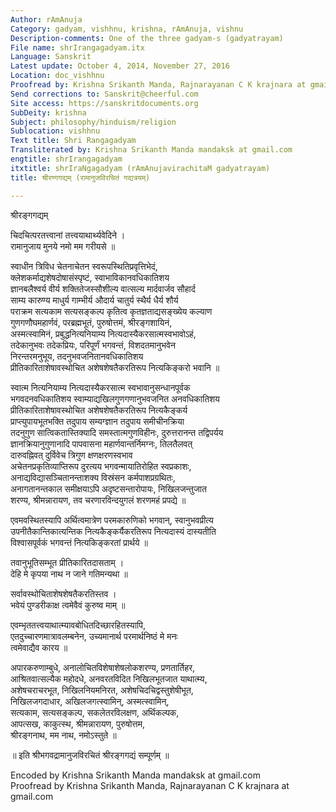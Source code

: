 ```yaml
---
Author: rAmAnuja
Category: gadyam, vishhnu, krishna, rAmAnuja, vishnu
Description-comments: One of the three gadyam-s (gadyatrayam)
File name: shrIrangagadyam.itx
Language: Sanskrit
Latest update: October 4, 2014, November 27, 2016
Location: doc_vishhnu
Proofread by: Krishna Srikanth Manda, Rajnarayanan C K krajnara at gmail.com
Send corrections to: Sanskrit@cheerful.com
Site access: https://sanskritdocuments.org
SubDeity: krishna
Subject: philosophy/hinduism/religion
Sublocation: vishhnu
Text title: Shri Rangagadyam
Transliterated by: Krishna Srikanth Manda mandaksk at gmail.com
engtitle: shrIrangagadyam
itxtitle: shrIraNgagadyam (rAmAnujavirachitaM gadyatrayam)
title: श्रीरण्गगद्यम् (रामानुजविरचितं गद्यत्रयम्)

---
```

  
 श्रीरङ्गगद्यम्   
  
चिदचित्परतत्त्वानां तत्त्वयाथार्थ्यवेदिने ।  
रामानुजाय मुनये नमो मम गरीयसे ॥  
  
स्वाधीन त्रिविध चेतनाचेतन स्वरूपस्थितिप्रवृत्तिभेदं,  
क्लेशकर्माद्यशेषदोषासंस्पृष्टं, स्वाभाविकानवधिकातिशय  
ज्ञानबलैश्वर्य वीर्य शक्तितेजस्सौशील्य वात्सल्य मार्दवार्जव सौहार्द  
साम्य कारुण्य माधुर्य गाम्भीर्य औदार्य चातुर्य स्थैर्य धैर्य शौर्य  
पराक्रम सत्यकाम सत्यसङ्कल्प कृतित्व कृतज्ञताद्यसङ्ख्येय कल्याण  
गुणगणौघमहार्णवं, परब्रह्मभूतं, पुरुषोत्तमं, श्रीरङ्गशायिनं,  
अस्मत्स्वामिनं, प्रबुद्धनित्यनियाम्य नित्यदास्यैकरसात्मस्वभावोऽहं,  
तदेकानुभवः तदेकप्रियः, परिपूर्णं भगवन्तं, विशदतमानुभवेन  
निरन्तरमनुभूय, तदनुभवजनितानवधिकातिशय  
प्रीतिकारिताशेषावस्थोचित अशेषशेषतैकरतिरूप नित्यकिङ्करो भवानि ॥  
  
स्वात्म नित्यनियाम्य नित्यदास्यैकरसात्म स्वभावानुसन्धानपूर्वक  
भगवदनवधिकातिशय स्वाम्याद्यखिलगुणगणानुभवजनित अनवधिकातिशय  
प्रीतिकारिताशेषावस्थोचित अशेषशेषतैकरतिरूप नित्यकैङ्कर्य  
प्राप्त्युपायभूतभक्ति तदुपाय सम्यग्ज्ञान तदुपाय समीचीनक्रिया  
तदनुगुण सात्विकतास्तिक्यादि समस्तात्मगुणविहीनः, दुरुत्तरानन्त तद्विपर्यय  
ज्ञानक्रियानुगुणानादि पापवासना महार्णवान्तर्निमग्नः, तिलतैलवत्  
दारुवह्निवत् दुर्विवेच त्रिगुण क्षणक्षरणस्वभाव  
अचेतनप्रकृतिव्याप्तिरूप दुरत्यय भगवन्मायातिरोहित स्वप्रकाशः,   
अनाद्यविद्यासञ्चितानन्ताशक्य विस्रंसन कर्मपाशप्रग्रथितः,  
अनागतानन्तकाल समीक्षयाऽपि अदृष्टसन्तारोपायः, निखिलजन्तुजात  
शरण्य, श्रीमन्नारायण, तव चरणारविन्दयुगलं शरणमहं प्रपद्ये ॥  
  
एवमवस्थितस्यापि अर्थित्वमात्रेण परमकारुणिको भगवान्, स्वानुभवप्रीत्य  
उपनीतैकान्तिकात्यन्तिक नित्यकैङ्कर्यैकरतिरूप नित्यदास्यं दास्यतीति  
विश्वासपूर्वकं भगवन्तं नित्यकिङ्करतां प्रार्थये ॥  
  
तवानुभूतिसम्भूत प्रीतिकारितदासताम् ।  
देहि मे कृपया नाथ न जाने गतिमन्यथा ॥  
  
सर्वावस्थोचिताशेषशेषतैकरतिस्तव ।  
भवेयं पुण्डरीकाक्ष त्वमेवैवं कुरुष्व माम् ॥  
  
एवम्भृततत्त्वयाथात्म्यावबोधितदिच्छारहितस्यापि,  
एतदुच्चारणमात्रावलम्बनेन, उच्यमानार्थ परमार्थनिष्ठं मे मनः  
त्वमेवाद्यैव कारय ॥  
  
अपारकरुणाम्बुधे, अनालोचितविशेषाशेषलोकशरण्य, प्रणतार्तिहर,  
आश्रितवात्सल्यैक महोदधे, अनवरतविदित निखिलभूतजात याथात्म्य,  
अशेषचराचरभूत, निखिलनियमनिरत, अशेषचिदचिद्वस्तुशेषीभूत,   
निखिलजगदाधार, अखिलजगत्स्वामिन्, अस्मत्स्वामिन्,   
सत्यकाम, सत्यसङ्कल्प, सकलेतरविलक्षण, अर्थिकल्पक,   
आपत्सख, काकुत्स्थ, श्रीमन्नारायण, पुरुषोत्तम,   
श्रीरङ्गनाथ, मम नाथ, नमोऽस्तुते ॥  
  
॥ इति श्रीभगवद्रामानुजविरचितं श्रीरङ्गगद्यं सम्पूर्णम् ॥  
  
  
Encoded by Krishna Srikanth Manda mandaksk at gmail.com  
Proofread by Krishna Srikanth Manda, Rajnarayanan C K krajnara at gmail.com  
  

